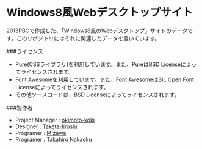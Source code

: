 Windows8風Webデスクトップサイト
===============
2013PBCで作成した、「Windows8風のWebデスクトップ」サイトのデータです。このリポジトリにはそれに関連したデータを置いています。

###ライセンス
* Pure(CSSライブラリ)を利用しています。また、PureはBSD Licenseによってライセンスされます。
* Font Awesomeを利用しています。また、Font AwesomeはSIL Open Font Licenseによってライセンスされます。
* その他ソースコードは、BSD Licenseによってライセンスされます。

###製作者
* Project Manager : [okimoto-koki](https://github.com/okimoto-koki)
* Designer 	: [TaketaHiroshi](https://github.com/TaketaHiroshi)
* Programer 	: [Mizawa](https://github.com/Mizawa)
* Programer	: [Takahiro Nakaoku](https://github.com/csc_kamera25) 

